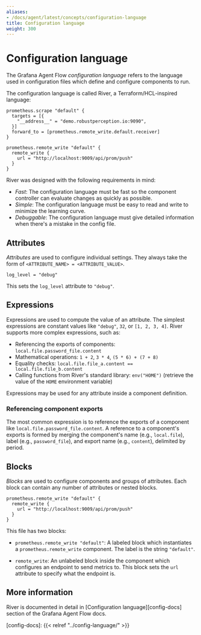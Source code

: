 ```yaml
---
aliases:
- /docs/agent/latest/concepts/configuration-language
title: Configuration language
weight: 300
---
```


# Configuration language

The Grafana Agent Flow _configuration language_ refers to the language used in
configuration files which define and configure components to run.

The configuration language is called River, a Terraform/HCL-inspired language:

```river
prometheus.scrape "default" {
  targets = [{
    "__address__" = "demo.robustperception.io:9090",
  }]
  forward_to = [prometheus.remote_write.default.receiver]
}

prometheus.remote_write "default" {
  remote_write {
    url = "http://localhost:9009/api/prom/push"
  }
}
```

River was designed with the following requirements in mind:

* _Fast_: The configuration language must be fast so the component controller
  can evaluate changes as quickly as possible.
* _Simple_: The configuration language must be easy to read and write to
  minimize the learning curve.
* _Debuggable_: The configuration language must give detailed information when
  there's a mistake in the config file.

## Attributes

_Attributes_ are used to configure individual settings. They always take the
form of `<ATTRIBUTE_NAME> = <ATTRIBUTE_VALUE>`.

```river
log_level = "debug"
```

This sets the `log_level` attribute to `"debug"`.

## Expressions

Expressions are used to compute the value of an attribute. The simplest
expressions are constant values like `"debug"`, `32`, or `[1, 2, 3, 4]`. River
supports more complex expressions, such as:

* Referencing the exports of components: `local.file.password_file.content`
* Mathematical operations: `1 + 2`, `3 * 4`, `(5 * 6) + (7 + 8)`
* Equality checks: `local.file.file_a.content == local.file.file_b.content`
* Calling functions from River's standard library: `env("HOME")` (retrieve the
  value of the `HOME` environment variable)

Expressions may be used for any attribute inside a component definition.

### Referencing component exports

The most common expression is to reference the exports of a component like
`local.file.password_file.content`. A reference to a component's exports is
formed by merging the component's name (e.g., `local.file`), label (e.g.,
`password_file`), and export name (e.g., `content`), delimited by period.

## Blocks

_Blocks_ are used to configure components and groups of attributes. Each block
can contain any number of attributes or nested blocks.

```river
prometheus.remote_write "default" {
  remote_write {
    url = "http://localhost:9009/api/prom/push"
  }
}
```

This file has two blocks:

* `prometheus.remote_write "default"`: A labeled block which instantiates a
  `prometheus.remote_write` component. The label is the string `"default"`.

* `remote_write`: An unlabeled block inside the component which configures an
  endpoint to send metrics to. This block sets the `url` attribute to specify
  what the endpoint is.

## More information

River is documented in detail in [Configuration language][config-docs] section
of the Grafana Agent Flow docs.

[config-docs]: {{< relref "../config-language/" >}}

